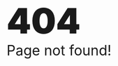 <!--404报错-->
<p>
    <span style="font-size: 5rem;font-weight: 900;margin-bottom: 9rem">404</span>
    <br />
    <span style="font-size: 2rem">Page not found!</span>
</p>

